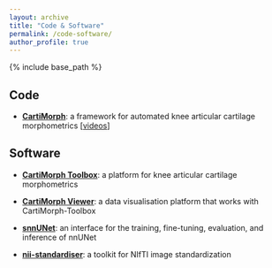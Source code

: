 ```yaml
---
layout: archive
title: "Code & Software"
permalink: /code-software/
author_profile: true
---
```


{% include base_path %}



Code
------
- [**CartiMorph**](https://github.com/YongchengYAO/CartiMorph):  a framework for automated knee articular cartilage morphometrics [[videos](https://youtube.com/playlist?list=PLhxxO44GqCRB9JvR9hqdeWP1t7XAfx_9r)]


Software
------
- [**CartiMorph Toolbox**](https://github.com/YongchengYAO/CartiMorph-Toolbox): a platform for knee articular cartilage morphometrics

- [**CartiMorph Viewer**](https://github.com/YongchengYAO/CartiMorph-Viewer): a data visualisation platform that works with CartiMorph-Toolbox

- [**snnUNet**](https://github.com/YongchengYAO/snnUNet): an interface for the training, fine-tuning, evaluation, and inference of nnUNet

- [**nii-standardiser**](https://github.com/YongchengYAO/nii-standardiser): a toolkit for NIfTI image standardization

  

